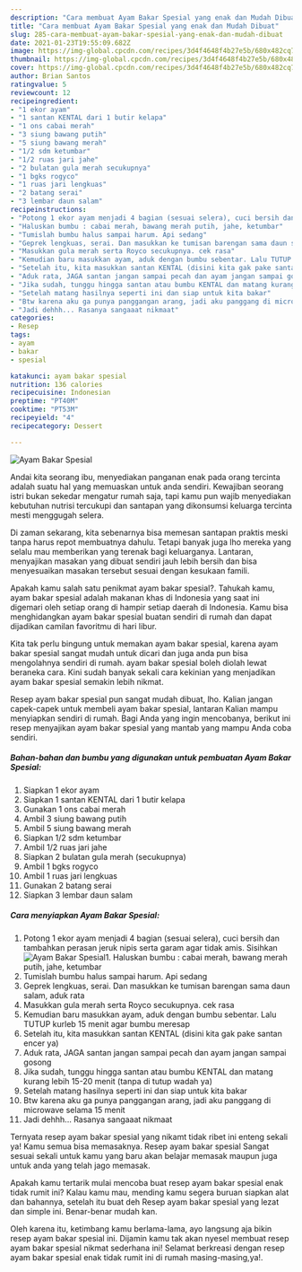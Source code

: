 ```yaml
---
description: "Cara membuat Ayam Bakar Spesial yang enak dan Mudah Dibuat"
title: "Cara membuat Ayam Bakar Spesial yang enak dan Mudah Dibuat"
slug: 285-cara-membuat-ayam-bakar-spesial-yang-enak-dan-mudah-dibuat
date: 2021-01-23T19:55:09.682Z
image: https://img-global.cpcdn.com/recipes/3d4f4648f4b27e5b/680x482cq70/ayam-bakar-spesial-foto-resep-utama.jpg
thumbnail: https://img-global.cpcdn.com/recipes/3d4f4648f4b27e5b/680x482cq70/ayam-bakar-spesial-foto-resep-utama.jpg
cover: https://img-global.cpcdn.com/recipes/3d4f4648f4b27e5b/680x482cq70/ayam-bakar-spesial-foto-resep-utama.jpg
author: Brian Santos
ratingvalue: 5
reviewcount: 12
recipeingredient:
- "1 ekor ayam"
- "1 santan KENTAL dari 1 butir kelapa"
- "1 ons cabai merah"
- "3 siung bawang putih"
- "5 siung bawang merah"
- "1/2 sdm ketumbar"
- "1/2 ruas jari jahe"
- "2 bulatan gula merah secukupnya"
- "1 bgks rogyco"
- "1 ruas jari lengkuas"
- "2 batang serai"
- "3 lembar daun salam"
recipeinstructions:
- "Potong 1 ekor ayam menjadi 4 bagian (sesuai selera), cuci bersih dan tambahkan perasan jeruk nipis serta garam agar tidak amis. Sisihkan"
- "Haluskan bumbu : cabai merah, bawang merah putih, jahe, ketumbar"
- "Tumislah bumbu halus sampai harum. Api sedang"
- "Geprek lengkuas, serai. Dan masukkan ke tumisan barengan sama daun salam, aduk rata"
- "Masukkan gula merah serta Royco secukupnya. cek rasa"
- "Kemudian baru masukkan ayam, aduk dengan bumbu sebentar. Lalu TUTUP kurleb 15 menit agar bumbu meresap"
- "Setelah itu, kita masukkan santan KENTAL (disini kita gak pake santan encer ya)"
- "Aduk rata, JAGA santan jangan sampai pecah dan ayam jangan sampai gosong"
- "Jika sudah, tunggu hingga santan atau bumbu KENTAL dan matang kurang lebih 15-20 menit (tanpa di tutup wadah ya)"
- "Setelah matang hasilnya seperti ini dan siap untuk kita bakar"
- "Btw karena aku ga punya panggangan arang, jadi aku panggang di microwave selama 15 menit"
- "Jadi dehhh... Rasanya sangaaat nikmaat"
categories:
- Resep
tags:
- ayam
- bakar
- spesial

katakunci: ayam bakar spesial 
nutrition: 136 calories
recipecuisine: Indonesian
preptime: "PT40M"
cooktime: "PT53M"
recipeyield: "4"
recipecategory: Dessert

---
```



![Ayam Bakar Spesial](https://img-global.cpcdn.com/recipes/3d4f4648f4b27e5b/680x482cq70/ayam-bakar-spesial-foto-resep-utama.jpg)

Andai kita seorang ibu, menyediakan panganan enak pada orang tercinta adalah suatu hal yang memuaskan untuk anda sendiri. Kewajiban seorang istri bukan sekedar mengatur rumah saja, tapi kamu pun wajib menyediakan kebutuhan nutrisi tercukupi dan santapan yang dikonsumsi keluarga tercinta mesti menggugah selera.

Di zaman  sekarang, kita sebenarnya bisa memesan santapan praktis meski tanpa harus repot membuatnya dahulu. Tetapi banyak juga lho mereka yang selalu mau memberikan yang terenak bagi keluarganya. Lantaran, menyajikan masakan yang dibuat sendiri jauh lebih bersih dan bisa menyesuaikan masakan tersebut sesuai dengan kesukaan famili. 



Apakah kamu salah satu penikmat ayam bakar spesial?. Tahukah kamu, ayam bakar spesial adalah makanan khas di Indonesia yang saat ini digemari oleh setiap orang di hampir setiap daerah di Indonesia. Kamu bisa menghidangkan ayam bakar spesial buatan sendiri di rumah dan dapat dijadikan camilan favoritmu di hari libur.

Kita tak perlu bingung untuk memakan ayam bakar spesial, karena ayam bakar spesial sangat mudah untuk dicari dan juga anda pun bisa mengolahnya sendiri di rumah. ayam bakar spesial boleh diolah lewat beraneka cara. Kini sudah banyak sekali cara kekinian yang menjadikan ayam bakar spesial semakin lebih nikmat.

Resep ayam bakar spesial pun sangat mudah dibuat, lho. Kalian jangan capek-capek untuk membeli ayam bakar spesial, lantaran Kalian mampu menyiapkan sendiri di rumah. Bagi Anda yang ingin mencobanya, berikut ini resep menyajikan ayam bakar spesial yang mantab yang mampu Anda coba sendiri.

<!--inarticleads1-->

##### Bahan-bahan dan bumbu yang digunakan untuk pembuatan Ayam Bakar Spesial:

1. Siapkan 1 ekor ayam
1. Siapkan 1 santan KENTAL dari 1 butir kelapa
1. Gunakan 1 ons cabai merah
1. Ambil 3 siung bawang putih
1. Ambil 5 siung bawang merah
1. Siapkan 1/2 sdm ketumbar
1. Ambil 1/2 ruas jari jahe
1. Siapkan 2 bulatan gula merah (secukupnya)
1. Ambil 1 bgks rogyco
1. Ambil 1 ruas jari lengkuas
1. Gunakan 2 batang serai
1. Siapkan 3 lembar daun salam




<!--inarticleads2-->

##### Cara menyiapkan Ayam Bakar Spesial:

1. Potong 1 ekor ayam menjadi 4 bagian (sesuai selera), cuci bersih dan tambahkan perasan jeruk nipis serta garam agar tidak amis. Sisihkan
<img src="https://img-global.cpcdn.com/steps/6d30d31f140062a2/160x128cq70/ayam-bakar-spesial-langkah-memasak-1-foto.jpg" alt="Ayam Bakar Spesial">1. Haluskan bumbu : cabai merah, bawang merah putih, jahe, ketumbar
1. Tumislah bumbu halus sampai harum. Api sedang
1. Geprek lengkuas, serai. Dan masukkan ke tumisan barengan sama daun salam, aduk rata
1. Masukkan gula merah serta Royco secukupnya. cek rasa
1. Kemudian baru masukkan ayam, aduk dengan bumbu sebentar. Lalu TUTUP kurleb 15 menit agar bumbu meresap
1. Setelah itu, kita masukkan santan KENTAL (disini kita gak pake santan encer ya)
1. Aduk rata, JAGA santan jangan sampai pecah dan ayam jangan sampai gosong
1. Jika sudah, tunggu hingga santan atau bumbu KENTAL dan matang kurang lebih 15-20 menit (tanpa di tutup wadah ya)
1. Setelah matang hasilnya seperti ini dan siap untuk kita bakar
1. Btw karena aku ga punya panggangan arang, jadi aku panggang di microwave selama 15 menit
1. Jadi dehhh... Rasanya sangaaat nikmaat




Ternyata resep ayam bakar spesial yang nikamt tidak ribet ini enteng sekali ya! Kamu semua bisa memasaknya. Resep ayam bakar spesial Sangat sesuai sekali untuk kamu yang baru akan belajar memasak maupun juga untuk anda yang telah jago memasak.

Apakah kamu tertarik mulai mencoba buat resep ayam bakar spesial enak tidak rumit ini? Kalau kamu mau, mending kamu segera buruan siapkan alat dan bahannya, setelah itu buat deh Resep ayam bakar spesial yang lezat dan simple ini. Benar-benar mudah kan. 

Oleh karena itu, ketimbang kamu berlama-lama, ayo langsung aja bikin resep ayam bakar spesial ini. Dijamin kamu tak akan nyesel membuat resep ayam bakar spesial nikmat sederhana ini! Selamat berkreasi dengan resep ayam bakar spesial enak tidak rumit ini di rumah masing-masing,ya!.

